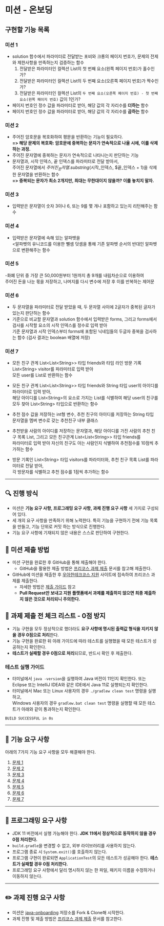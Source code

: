 # 미션 - 온보딩

## 구현할 기능 목록

### 미션 1
- solution 함수에서 파라미터로 전달받는 포비와 크롱의 페이지 번호가, 문제의 전제와 제한사항을 만족하는지 검증하는 함수
    1. 전달받은 파라미터인 컬렉션 List의 첫 번째 요소(왼쪽 페이지 번호)가 홀수인가?
    2. 전달받은 파라미터인 컬렉션 List의 두 번째 요소(오른쪽 페이지 번호)가 짝수인가?
    3. 전달받은 파라미터인 컬렉션 List의 `두 번째 요소(오른쪽 페이지 번호) - 첫 번째 요소(왼쪽 페이지 번호)` 값이 1인가?
- 페이지 번호인 정수 값을 파라미터로 받아, 해당 값의 각 자리수를 **더하는** 함수
- 페이지 번호인 정수 값을 파라미터로 받아, 해당 값의 각 자리수를 **곱하는** 함수

### 미션 2
- 주어진 암호문을 복호화하여 평문을 반환하는 기능이 필요하다.  
**=> 해당 문제의 복호화: 암호문에 중복하는 문자가 연속적으로 나올 시에, 이를 삭제하는 과정.**
- 주어진 문자열에 중복하는 문자가 연속적으로 나타나는지 판단하는 기능
- 문자열과, 시작 인덱스, 끝 인덱스를 파라미터로 전달 받아서,  
주어진 문자열에서 $주어진_문자열.substring($시작_인덱스, $끝_인덱스 + 1)을 삭제한 문자열을 반환하는 함수  
**=> 중복되는 문자가 최소 2개지만, 최대는 무한대이지 않을까? 이를 놓치지 말자.**

### 미션 3
- 입력받은 문자열이 숫자 3이나 6, 또는 9를 몇 개나 포함하고 있는지 리턴해주는 함수

### 미션 4
- 입력받은 문자열에 속해 있는 알파벳을  
<알파벳의 유니코드를 이용한 뺄셈 덧셈을 통해 기존 알파벳 순서의 반대인 알파벳으로 변환해주는 함수

### 미션 5
-화폐 단위 중 가장 큰 50,000원부터 1원까지 총 9개를 내림차순으로 이용하여  
주어진 돈을 나눈 몫을 저장하고, 나머지를 다시 변수에 저장 후 이를 반복하는 제어문 

### 미션 6
- 두 문자열을 파라미터로 전달 받았을 때, 두 문자열 사이에 2글자가 중복된 글자가 있는지 판단하는 함수
- 기준으로 비교할 문자열과 solution 함수에서 입력받은 forms, 그리고 forms에서 검사를 시작할 요소의 시작 인덱스를 정수로 입력 받아  
기준 문자열과 시작 인덱스부터 forms에 포함된 닉네임들의 두글자 중복을 검사하는 함수 (검사 결과는 boolean 배열에 저장)

### 미션 7
- 모든 친구 관계 List\<List\<String\>\> 타입 friends와 타임 라인 방문 기록 List\<String\> visitor를 파라미터로 입력 받아  
모든 user를 List로 반환하는 함수


- 모든 친구 관계 List\<List\<String\>\> 타입 friends와 String 타입 user의 아이디를 파라미터로 입력 받아,  
해당 아이디를 List\<String\>의 요소로 가지는 List를 식별하여 해당 user의 친구를 모두 찾아 List\<String\> 타입으로 반환하는 함수


- 추천 점수 값을 저장하는 int형 변수, 추천 친구의 아이디를 저장하는 String 타입 문자열을 멤버 변수로 갖는 추천친구 내부 클래스


- 추천받을 사람의 아이디를 저장하는 문자열과, 해당 아이디를 가진 사람의 추천 친구 목록 List, 그리고 모든 친구관계 List\<List\<String\>\> 타입 friends를  
파라미터로 입력 받아 자신의 친구도 아는 사람인지 식별하여 추천점수를 10점씩 추가하는 함수


- 방문 기록인 List\<String\> 타입 visitors를 파라미터와, 추천 친구 목록 List를 파라미터로 전달 받아,  
각 방문자를 식별하고 추천 점수를 1점씩 추가하는 함수

___

## 🔍 진행 방식

- 미션은 **기능 요구 사항, 프로그래밍 요구 사항, 과제 진행 요구 사항** 세 가지로 구성되어 있다.
- 세 개의 요구 사항을 만족하기 위해 노력한다. 특히 기능을 구현하기 전에 기능 목록을 만들고, 기능 단위로 커밋 하는 방식으로 진행한다.
- 기능 요구 사항에 기재되지 않은 내용은 스스로 판단하여 구현한다.

## 📮 미션 제출 방법

- 미션 구현을 완료한 후 GitHub을 통해 제출해야 한다.
    - GitHub을 활용한 제출 방법은 [프리코스 과제 제출](https://github.com/woowacourse/woowacourse-docs/tree/master/precourse) 문서를 참고해
      제출한다.
- GitHub에 미션을 제출한 후 [우아한테크코스 지원](https://apply.techcourse.co.kr) 사이트에 접속하여 프리코스 과제를 제출한다.
    - 자세한 방법은 [제출 가이드](https://github.com/woowacourse/woowacourse-docs/tree/master/precourse#제출-가이드) 참고
    - **Pull Request만 보내고 지원 플랫폼에서 과제를 제출하지 않으면 최종 제출하지 않은 것으로 처리되니 주의한다.**

## 🚨 과제 제출 전 체크 리스트 - 0점 방지

- 기능 구현을 모두 정상적으로 했더라도 **요구 사항에 명시된 출력값 형식을 지키지 않을 경우 0점으로 처리**한다.
- 기능 구현을 완료한 뒤 아래 가이드에 따라 테스트를 실행했을 때 모든 테스트가 성공하는지 확인한다.
- **테스트가 실패할 경우 0점으로 처리**되므로, 반드시 확인 후 제출한다.

### 테스트 실행 가이드

- 터미널에서 `java -version`을 실행하여 Java 버전이 11인지 확인한다. 또는 Eclipse 또는 IntelliJ IDEA와 같은 IDE에서 Java 11로 실행되는지 확인한다.
- 터미널에서 Mac 또는 Linux 사용자의 경우 `./gradlew clean test` 명령을 실행하고,   
  Windows 사용자의 경우  `gradlew.bat clean test` 명령을 실행할 때 모든 테스트가 아래와 같이 통과하는지 확인한다.

```
BUILD SUCCESSFUL in 0s
```

---

## 🚀 기능 요구 사항
아래의 7가지 기능 요구 사항을 모두 해결해야 한다.

1. [문제 1](./docs/PROBLEM1.md)
2. [문제 2](./docs/PROBLEM2.md)
3. [문제 3](./docs/PROBLEM3.md)
4. [문제 4](./docs/PROBLEM4.md)
5. [문제 5](./docs/PROBLEM5.md)
6. [문제 6](./docs/PROBLEM6.md)
7. [문제 7](./docs/PROBLEM7.md)

---

## 🎯 프로그래밍 요구 사항

- JDK 11 버전에서 실행 가능해야 한다. **JDK 11에서 정상적으로 동작하지 않을 경우 0점 처리한다.**
- `build.gradle`을 변경할 수 없고, 외부 라이브러리를 사용하지 않는다.
- 프로그램 종료 시 `System.exit()`를 호출하지 않는다.
- 프로그램 구현이 완료되면 `ApplicationTest`의 모든 테스트가 성공해야 한다. **테스트가 실패할 경우 0점 처리한다.**
- 프로그래밍 요구 사항에서 달리 명시하지 않는 한 파일, 패키지 이름을 수정하거나 이동하지 않는다.

---

## ✏️ 과제 진행 요구 사항

- 미션은 [java-onboarding](https://github.com/woowacourse-precourse/java-onboarding) 저장소를 Fork & Clone해 시작한다.
- 과제 진행 및 제출 방법은 [프리코스 과제 제출](https://github.com/woowacourse/woowacourse-docs/tree/master/precourse) 문서를 참고한다.

